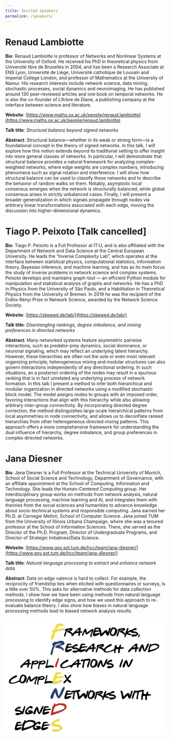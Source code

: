 ```yaml
---
title: Invited Speakers
permalink: /speakers/
---
```

# Renaud Lambiotte
**Bio**: Renaud Lambiotte is professor of Networks and Nonlinear Systems at the University of Oxford. He received his PhD in theoretical physics from Université libre de Bruxelles in 2004, and has been a Research Associate at ENS Lyon, Université de Liège, Université catholique de Louvain and Imperial College London, and professor of Mathematics at the University of Namur.
His research interests include network science, data mining, stochastic processes, social dynamics and neuroimaging. He has published around 130 peer-reviewed articles and one book on temporal networks. He is also the co-founder of L’Arbre de Diane, a publishing company at the interface between science and literature.

**Website**: [https://www.maths.ox.ac.uk/people/renaud.lambiotte](https://www.maths.ox.ac.uk/people/renaud.lambiotte)

**Talk title**: *Structural balance beyond signed networks*

**Abstract**: Structural balance—whether in its weak or strong form—is a foundational concept in the theory of signed networks. In this talk, I will explore how this notion extends beyond its traditional setting to offer insight into more general classes of networks. In particular, I will demonstrate that structural balance provides a natural framework for analyzing complex-weighted networks, where edge weights are complex numbers, introducing phenomena such as signal rotation and interference. I will show how structural balance can be used to classify these networks and to describe the behavior of random walks on them. Notably, asymptotic local consensus emerges when the network is structurally balanced, while global consensus arises in strictly unbalanced cases. Finally, I will present a broader generalization in which signals propagate through nodes via arbitrary linear transformations associated with each edge, moving the discussion into higher-dimensional dynamics.

# Tiago P. Peixoto [Talk cancelled]

**Bio**: Tiago P. Peixoto is a Full Professor at IT:U, and is also affiliated with the Department of Network and Data Science at the Central European University. He leads the “Inverse Complexity Lab”, which operates at the interface between statistical physics, computational statistics, information theory, Bayesian inference, and machine learning, and has as its main focus the study of inverse problems in network science and complex systems. Peixoto develops and maintains graph-tool — an efficient Python module for manipulation and statistical analysis of graphs and networks. He has a PhD in Physics from the University of São Paulo, and a Habilitation in Theoretical Physics from the University of Bremen. In 2019 he was the recipient of the Erdős–Rényi Prize in Network Science, awarded by the Network Science Society.

**Website**: [https://skewed.de/lab/](https://skewed.de/lab/)

**Talk title**: *Disentangling rankings, degree imbalance, and mixing preferences in directed networks*

**Abstract**: Many networked systems feature asymmetric pairwise interactions, such as predator-prey dynamics, social dominance, or neuronal signaling, which may reflect an underlying latent hierarchy. However, these hierarchies are often not the sole or even most relevant organizing principle; heterogeneous mixing and modular structures can also govern interactions independently of any directional ordering. In such situations, an a posteriori ordering of the nodes may result in a spurious ranking that is in fact unrelated any underlying process of network formation. In this talk I present a method to infer both hierarchical and modular organization in directed networks using a modified stochastic block model. The model assigns nodes to groups with an imposed order, favoring interactions that align with this hierarchy while also allowing arbitrary inter-group connectivity. By incorporating directed degree correction, the method distinguishes large-scale hierarchical patterns from local asymmetries in node connectivity, and allows us to deconflate ranked hierarchies from other heterogeneous directed mixing patterns. This approach offers a more comprehensive framework for understanding the dual influence of hierarchy, degree imbalance, and group preferences in complex directed networks.


# Jana Diesner

**Bio**: Jana Diesner is a Full Professor at the Technical University of Munich, School of Social Science and Technology, Department of Governance, with an affiliate appointment at the School of Computing, Information and Technology. She leads the Human-Centered Computing group. Her interdisciplinary group works on methods from network analysis, natural language processing, machine learning and AI, and integrates them with theories from the social sciences and humanities to advance knowledge about socio-technical systems and responsible computing. Jana earned her Ph.D. at Carnegie Mellon, School of Computer Science. Jana joined TUM from the University of Illinois Urbana Champaign, where she was a tenured professor at the School of Information Sciences. There, she served as the Director of the Ph.D. Program, Director of Undergraduate Programs, and Director of Strategic Initiatives/Data Science.

**Website**: [https://www.gov.sot.tum.de/hcc/team/jana-diesner/](https://www.gov.sot.tum.de/hcc/team/jana-diesner/)

**Talk title**: *Natural language processing to extract and enhance network data*

**Abstract**: Data on edge valence is hard to collect. For example, the reciprocity of friendship ties when elicited with questionnaires or surveys, is a little over 50%. This asks for alternative methods for data collection methods. I show how we have been using methods from natural language processing to identify edge signs, and how we used this approach to re-evaluate balance theory. I also show how biases in natural language processing methods lead to biased network analysis results.   


![Abstract Submission](/assets/logo.png)
